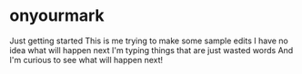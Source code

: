 # onyourmark
Just getting started
This is me trying to make some sample edits
I have no idea what will happen next
I'm typing things that are just wasted words
And I'm curious to see what will happen next!

